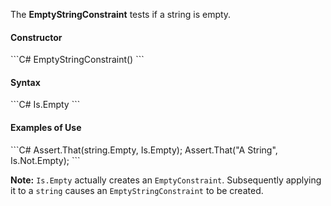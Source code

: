 The **EmptyStringConstraint** tests if a string is empty.

<h4>Constructor</h4>
```C#
EmptyStringConstraint()
```
 
<h4>Syntax</h4>
```C#
Is.Empty
```

<h4>Examples of Use</h4>
```C#
Assert.That(string.Empty, Is.Empty);
Assert.That("A String", Is.Not.Empty);
```

**Note:** `Is.Empty` actually creates an `EmptyConstraint`. Subsequently applying it to a `string` causes an `EmptyStringConstraint` to be created.